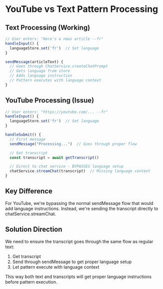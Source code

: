 # YouTube vs Text Pattern Processing

## Text Processing (Working)
```typescript
// User enters: "Here's a news article --fr"
handleInput() {
  languageStore.set('fr')  // Set language
}

sendMessage(articleText) {
  // Goes through ChatService.createChatPrompt
  // Gets language from store
  // Adds language instruction
  // Pattern executes with language context
}
```

## YouTube Processing (Issue)
```typescript
// User enters: "https://youtube.com/... --fr"
handleInput() {
  languageStore.set('fr')  // Set language
}

handleSubmit() {
  // First message
  sendMessage("Processing...")  // Goes through proper flow

  // Get transcript
  const transcript = await getTranscript()

  // Direct to chat service - BYPASSES language setup
  chatService.streamChat(transcript)  // Missing language context
}
```

## Key Difference
For YouTube, we're bypassing the normal sendMessage flow that would add language instructions. Instead, we're sending the transcript directly to chatService.streamChat.

## Solution Direction
We need to ensure the transcript goes through the same flow as regular text:
1. Get transcript
2. Send through sendMessage to get proper language setup
3. Let pattern execute with language context

This way both text and transcripts will get proper language instructions before pattern execution.
